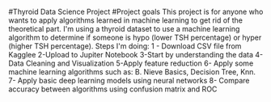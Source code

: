 #Thyroid Data Science Project
#Project goals
This project is for anyone who wants to apply algorithms learned in machine learning to get rid of the theoretical part. I'm using a thyroid dataset to use a machine learning algorithm to determine if someone is hypo (lower TSH percentage) or hyper (higher TSH percentage).
Steps I'm doing:
1 - Download CSV file from Kagglee
2-Upload to Jupiter Notebook
3-Start by understanding the data
4-Data Cleaning and Visualization
5-Apply feature reduction
6- Apply some machine learning algorithms such as: B. Nieve Basics, Decision Tree, Knn.
7- Apply basic deep learning models using neural networks
8- Compare accuracy between algorithms using confusion matrix and ROC